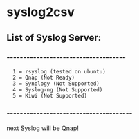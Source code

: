 # syslog2csv

## List of Syslog Server:
### ------------------------------------
```
  1 = rsyslog (tested on ubuntu)
  2 = Qnap (Not Ready)
  3 = Synology (Not Supported)
  4 = Syslog-ng (Not Supported)
  5 = Kiwi (Not Supported)
```
### --------------------------------------

next Syslog will be Qnap!
